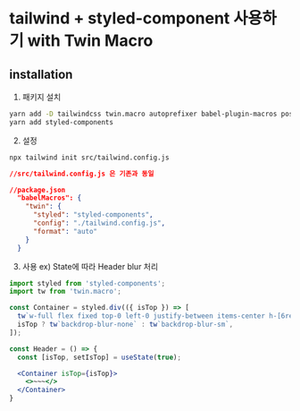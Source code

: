 # tailwind + styled-component 사용하기 with Twin Macro

## installation
1. 패키지 설치
```bash
yarn add -D tailwindcss twin.macro autoprefixer babel-plugin-macros postcss-cli
yarn add styled-components
```
2. 설정
```bash
npx tailwind init src/tailwind.config.js
```
```json
//src/tailwind.config.js 은 기존과 동일

//package.json
  "babelMacros": {
    "twin": {
      "styled": "styled-components",
      "config": "./tailwind.config.js",
      "format": "auto"
    }
  }
```

3. 사용
ex) State에 따라 Header blur 처리
```jsx
import styled from 'styled-components';
import tw from 'twin.macro';

const Container = styled.div(({ isTop }) => [
  tw`w-full flex fixed top-0 left-0 justify-between items-center h-[6rem] transition-all duration-200 ease-in z-50`,
  isTop ? tw`backdrop-blur-none` : tw`backdrop-blur-sm`,
]);

const Header = () => {
  const [isTop, setIsTop] = useState(true);

  <Container isTop={isTop}>
    <>~~~</>
  </Container>
}
```